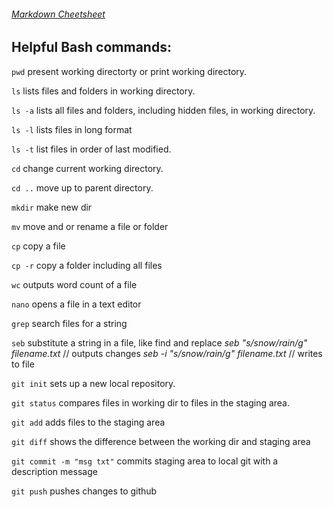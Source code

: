 ###### [Markdown Cheetsheet](https://github.com/adam-p/markdown-here/wiki/Markdown-Cheatsheet)

## Helpful Bash commands:

`pwd`		present working directorty or print working directory.

`ls`		lists files and folders in working directory.

`ls -a`		lists all files and folders, including hidden files, in working directory.

`ls -l`		lists files in long format

`ls -t`		list files in order of last modified.

`cd`		change current working directory.

`cd ..`		move up to parent directory.

`mkdir`		make new dir

`mv`		move and or rename a file or folder

`cp`		copy a file

`cp -r`		copy a folder including all files

`wc`		outputs word count of a file

`nano`		opens a file in a text editor

`grep`		search files for a string

`seb`		substitute a string in a file, like find and replace
			*seb "s/snow/rain/g" filename.txt*     // outputs changes
			*seb -i "s/snow/rain/g" filename.txt*  // writes to file

`git init`	sets up a new local repository.

`git status`	compares files in working dir to files in the staging area.

`git add`		adds files to the staging area

`git diff`	shows the difference between the working dir and staging area 

`git commit -m "msg txt"`  commits staging area to local git with a description message

`git push`	pushes changes to github


 
		

